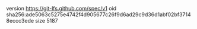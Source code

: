 version https://git-lfs.github.com/spec/v1
oid sha256:ade5063c5275e4742f4d905677c26f9d6ad29c9d36d1abf02bf37148eccc3ede
size 5187
